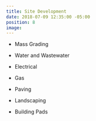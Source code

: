 ```yaml
---
title: Site Development
date: 2018-07-09 12:35:00 -05:00
position: 8
image: 
---
```


* Mass Grading

* Water and Wastewater

* Electrical

* Gas

* Paving

* Landscaping

* Building Pads